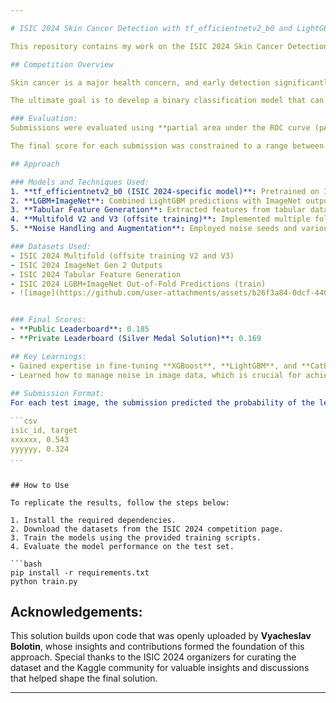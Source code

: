 ```yaml
---

# ISIC 2024 Skin Cancer Detection with tf_efficientnetv2_b0 and LightGBM

This repository contains my work on the ISIC 2024 Skin Cancer Detection Challenge. The goal of the competition was to identify malignant skin lesions using single-lesion crops from 3D total body photographs (TBP). These images resemble smartphone-quality photos, which are often submitted for telehealth purposes, and could be used to improve triage in settings without access to specialized care.

## Competition Overview

Skin cancer is a major health concern, and early detection significantly improves long-term outcomes. This competition focuses on building AI algorithms to differentiate histologically confirmed malignant lesions from benign lesions. By leveraging 3D TBP images from thousands of patients across three continents, the competition provides a novel dataset that mimics the real-world setting of lower-quality images, akin to those captured via smartphones.

The ultimate goal is to develop a binary classification model that can be used in primary care or non-clinical settings to triage patients for further specialized care.

### Evaluation:
Submissions were evaluated using **partial area under the ROC curve (pAUC)**, focusing on the area above a **true positive rate (TPR) of 80%**. This scoring metric prioritizes high sensitivity, as the goal is to detect as many true malignant cases as possible.

The final score for each submission was constrained to a range between [0.0, 0.2], with higher scores indicating better performance in identifying malignant lesions at high TPR levels.

## Approach

### Models and Techniques Used:
1. **tf_efficientnetv2_b0 (ISIC 2024-specific model)**: Pretrained on ImageNet and fine-tuned for the ISIC 2024 dataset.
2. **LGBM+ImageNet**: Combined LightGBM predictions with ImageNet output to improve the overall model accuracy.
3. **Tabular Feature Generation**: Extracted features from tabular data to be used in conjunction with LGBM and CatBoost models.
4. **Multifold V2 and V3 (offsite training)**: Implemented multiple fold strategies to improve model robustness.
5. **Noise Handling and Augmentation**: Employed noise seeds and various techniques to enhance data quality and performance under challenging conditions.

### Datasets Used:
- ISIC 2024 Multifold (offsite training V2 and V3)
- ISIC 2024 ImageNet Gen 2 Outputs
- ISIC 2024 Tabular Feature Generation
- ISIC 2024 LGBM+ImageNet Out-of-Fold Predictions (train)
- ![image](https://github.com/user-attachments/assets/b26f3a84-0dcf-440d-9760-37e36c3d5031)


### Final Scores:
- **Public Leaderboard**: 0.185
- **Private Leaderboard (Silver Medal Solution)**: 0.169

## Key Learnings:
- Gained expertise in fine-tuning **XGBoost**, **LightGBM**, and **CatBoost**, especially in dealing with tabular data for feature generation.
- Learned how to manage noise in image data, which is crucial for achieving reliable results in noisy, real-world datasets.
  
## Submission Format:
For each test image, the submission predicted the probability of the lesion being malignant. The format was as follows:

```csv
isic_id, target
xxxxxx, 0.543
yyyyyy, 0.324
...
```

```

## How to Use

To replicate the results, follow the steps below:

1. Install the required dependencies.
2. Download the datasets from the ISIC 2024 competition page.
3. Train the models using the provided training scripts.
4. Evaluate the model performance on the test set.

```bash
pip install -r requirements.txt
python train.py
```

## Acknowledgements:
This solution builds upon code that was openly uploaded by **Vyacheslav Bolotin**, whose insights and contributions formed the foundation of this approach. Special thanks to the ISIC 2024 organizers for curating the dataset and the Kaggle community for valuable insights and discussions that helped shape the final solution.

---
